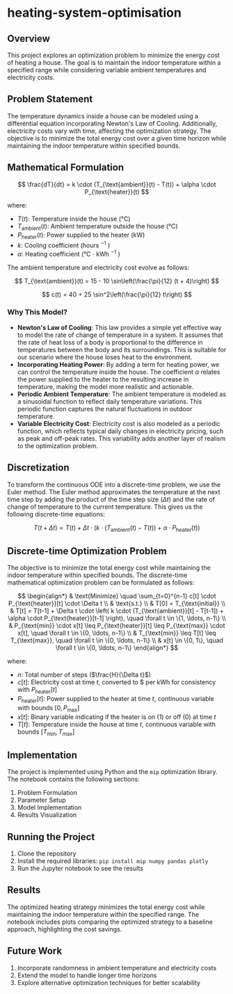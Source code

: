 # heating-system-optimisation

## Overview

This project explores an optimization problem to minimize the energy cost of heating a house. The goal is to maintain the indoor temperature within a specified range while considering variable ambient temperatures and electricity costs.

## Problem Statement

The temperature dynamics inside a house can be modeled using a differential equation incorporating Newton's Law of Cooling. Additionally, electricity costs vary with time, affecting the optimization strategy. The objective is to minimize the total energy cost over a given time horizon while maintaining the indoor temperature within specified bounds.

## Mathematical Formulation

$$ \frac{dT}{dt} = k \cdot (T_{\text{ambient}}(t) - T(t)) + \alpha \cdot P_{\text{heater}}(t) $$

where:
- $T(t)$: Temperature inside the house (°C)
- $T_{\text{ambient}}(t)$: Ambient temperature outside the house (°C)
- $P_{\text{heater}}(t)$: Power supplied to the heater (kW)
- $k$: Cooling coefficient (hours $^{-1}$ )
- $\alpha$: Heating coefficient (°C $\cdot$ kWh $^{-1}$ )

The ambient temperature and electricity cost evolve as follows:

$$ T_{\text{ambient}}(t) = 15 - 10 \sin\left(\frac{\pi}{12} (t + 4)\right) $$

$$ c(t) = 40 + 25 \sin^2\left(\frac{\pi}{12} t\right) $$

### Why This Model?

- **Newton's Law of Cooling**: This law provides a simple yet effective way to model the rate of change of temperature in a system. It assumes that the rate of heat loss of a body is proportional to the difference in temperatures between the body and its surroundings. This is suitable for our scenario where the house loses heat to the environment.
- **Incorporating Heating Power**: By adding a term for heating power, we can control the temperature inside the house. The coefficient $\alpha$ relates the power supplied to the heater to the resulting increase in temperature, making the model more realistic and actionable.
- **Periodic Ambient Temperature**: The ambient temperature is modeled as a sinusoidal function to reflect daily temperature variations. This periodic function captures the natural fluctuations in outdoor temperature.
- **Variable Electricity Cost**: Electricity cost is also modeled as a periodic function, which reflects typical daily changes in electricity pricing, such as peak and off-peak rates. This variability adds another layer of realism to the optimization problem.

## Discretization

To transform the continuous ODE into a discrete-time problem, we use the Euler method. The Euler method approximates the temperature at the next time step by adding the product of the time step size ($\Delta t$) and the rate of change of temperature to the current temperature. This gives us the following discrete-time equations:

$$ T(t + \Delta t) = T(t) + \Delta t \cdot \left( k \cdot (T_{\text{ambient}}(t) - T(t)) + \alpha \cdot P_{\text{heater}}(t) \right) $$

## Discrete-time Optimization Problem

The objective is to minimize the total energy cost while maintaining the indoor temperature within specified bounds. The discrete-time mathematical optimization problem can be formulated as follows:

$$ 
\begin{align*}
& \text{Minimize} \quad \sum_{t=0}^{n-1} c[t] \cdot P_{\text{heater}}[t] \cdot \Delta t \\
& \text{s.t.} \\
& T[0] = T_{\text{initial}} \\
& T[t] = T[t-1] + \Delta t \cdot \left( k \cdot (T_{\text{ambient}}[t] - T[t-1]) + \alpha \cdot P_{\text{heater}}[t-1] \right), \quad \forall t \in \{1, \ldots, n-1\} \\
& P_{\text{min}} \cdot x[t] \leq P_{\text{heater}}[t] \leq P_{\text{max}} \cdot x[t], \quad \forall t \in \{0, \ldots, n-1\} \\
& T_{\text{min}} \leq T[t] \leq T_{\text{max}}, \quad \forall t \in \{0, \ldots, n-1\} \\
& x[t] \in \{0, 1\}, \quad \forall t \in \{0, \ldots, n-1\}
\end{align*}
$$

where:
- $n$: Total number of steps ($\frac{H}{\Delta t}$)
- $c[t]$: Electricity cost at time $t$, converted to \$ per kWh for consistency with $P_{\text{heater}}[t]$
- $P_{\text{heater}}[t]$: Power supplied to the heater at time $t$, continuous variable with bounds $[0, P_{\text{max}}]$
- $x[t]$: Binary variable indicating if the heater is on (1) or off (0) at time $t$
- $T[t]$: Temperature inside the house at time $t$, continuous variable with bounds $[T_{\text{min}}, T_{\text{max}}]$

## Implementation

The project is implemented using Python and the `mip` optimization library. The notebook contains the following sections:
1. Problem Formulation
2. Parameter Setup
3. Model Implementation
4. Results Visualization

## Running the Project

1. Clone the repository
2. Install the required libraries: `pip install mip numpy pandas plotly`
3. Run the Jupyter notebook to see the results

## Results

The optimized heating strategy minimizes the total energy cost while maintaining the indoor temperature within the specified range. The notebook includes plots comparing the optimized strategy to a baseline approach, highlighting the cost savings.

## Future Work

1. Incorporate randomness in ambient temperature and electricity costs
2. Extend the model to handle longer time horizons
3. Explore alternative optimization techniques for better scalability

